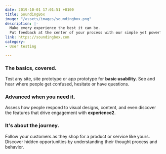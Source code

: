 ```yaml
---
date: 2019-10-01 17:01:51 +0100
title: SoundingBox
image: "/assets/images/soundingbox.png"
description: |-
  Make every experience the best it can be.
  Put feedback at the center of your process with our simple yet powerful platform.
link: https://soundingbox.com
category:
- User testing

---
```

### The basics, covered.

Test any site, site prototype or app prototype for **basic usability**. See and hear where people get confused, hesitate or have questions.

### Advanced when you need it.

Assess how people respond to visual designs, content, and even discover the features that drive engagement with **experience2**.

### It's about the journey.

Follow your customers as they shop for a product or service like yours. Discover hidden opportunities by understanding their thought process and behavior.